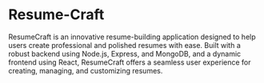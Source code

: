 # Resume-Craft
ResumeCraft is an innovative resume-building application designed to help users create professional and polished resumes with ease. Built with a robust backend using Node.js, Express, and MongoDB, and a dynamic frontend using React, ResumeCraft offers a seamless user experience for creating, managing, and customizing resumes.
 
